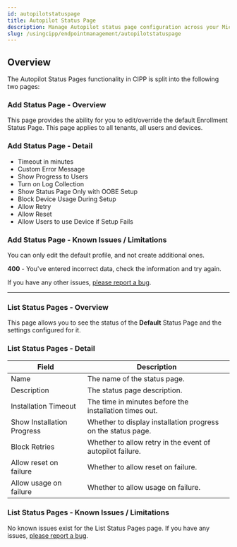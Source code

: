 ```yaml
---
id: autopilotstatuspage
title: Autopilot Status Page
description: Manage Autopilot status page configuration across your Microsoft 365 tenants.
slug: /usingcipp/endpointmanagement/autopilotstatuspage
---
```


## Overview

The Autopilot Status Pages functionality in CIPP is split into the following two pages:

### Add Status Page - Overview

This page provides the ability for you to edit/override the default Enrollment Status Page. This page applies to all tenants, all users and devices.

### Add Status Page - Detail

* Timeout in minutes
* Custom Error Message
* Show Progress to Users
* Turn on Log Collection
* Show Status Page Only with OOBE Setup
* Block Device Usage During Setup
* Allow Retry
* Allow Reset
* Allow Users to use Device if Setup Fails

### Add Status Page - Known Issues / Limitations

You can only edit the default profile, and not create additional ones.

**400** - You've entered incorrect data, check the information and try again.

If you have any other issues, [please report a bug](https://github.com/KelvinTegelaar/CIPP/issues/new?assignees=&labels=&template=bug_report.md&title=BUG%3A+).

---

### List Status Pages - Overview

This page allows you to see the status of the **Default** Status Page and the settings configured for it.

### List Status Pages - Detail

|  Field                     | Description                                                  |
| -------------------------- | ------------------------------------------------------------ |
| Name                       | The name of the status page.                                 |
| Description                | The status page description.                                 | 
| Installation Timeout       | The time in minutes before the installation times out.       |
| Show Installation Progress | Whether to display installation progress on the status page. |
| Block Retries              | Whether to allow retry in the event of autopilot failure.    |
| Allow reset on failure     | Whether to allow reset on failure.                           |
| Allow usage on failure     | Whether to allow usage on failure.                           |

### List Status Pages - Known Issues / Limitations

No known issues exist for the List Status Pages page. If you have any issues, [please report a bug](https://github.com/KelvinTegelaar/CIPP/issues/new?assignees=&labels=&template=bug_report.md&title=BUG%3A+).
